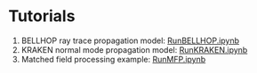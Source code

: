 # Tutorials

1. BELLHOP ray trace propagation model: [RunBELLHOP.ipynb](https://github.com/NeptuneProjects/TritonOA/blob/main/tutorials/RunBELLHOP.ipynb)
2. KRAKEN normal mode propagation model: [RunKRAKEN.ipynb](https://github.com/NeptuneProjects/TritonOA/blob/master/tutorials/RunKRAKEN.ipynb)
3. Matched field processing example: [RunMFP.ipynb](https://github.com/NeptuneProjects/TritonOA/blob/master/tutorials/RunMFP.ipynb)
